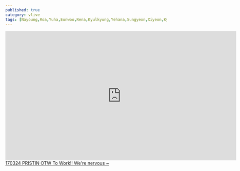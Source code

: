 ```yaml
---
published: true
category: vlive
tags: [Nayoung,Roa,Yuha,Eunwoo,Rena,Kyulkyung,Yehana,Sungyeon,Xiyeon,Kyla]
---
```

<iframe src="http://www.vlive.tv/embed/25714" frameborder="no" scrolling="no" marginwidth="0" marginheight="0" WIDTH="720" HEIGHT="405" allowfullscreen></iframe><br /><a href="" target="_blank">170324 PRISTIN OTW To Work!! We're nervous ~</a>